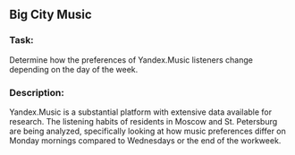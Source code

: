 ## Big City Music

### Task: 
Determine how the preferences of Yandex.Music listeners change depending on the day of the week.

### Description:
Yandex.Music is a substantial platform with extensive data available for research. The listening habits of residents in Moscow and St. Petersburg are being analyzed, specifically looking at how music preferences differ on Monday mornings compared to Wednesdays or the end of the workweek.
